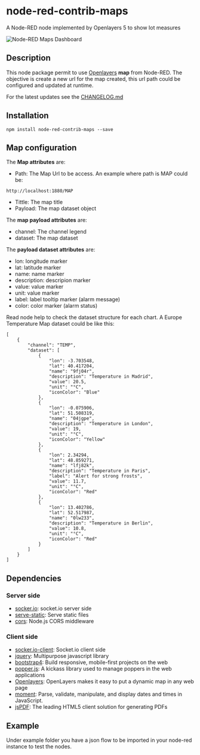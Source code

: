 # node-red-contrib-maps
A Node-RED node implemented by Openlayers 5 to show Iot measures


![Node-RED Maps Dashboard](https://user-images.githubusercontent.com/1216181/52797842-0256df80-3077-11e9-8731-d54fb152eb2d.png)


## Description
This node package permit to use [Openlayers](https://openlayers.org/) **map** from Node-RED. The objective is create a new url for the map created, this url path could be configured and updated at runtime.

For the latest updates see the [CHANGELOG.md](https://github.com/masalinas/node-red-contrib-maps/blob/master/CHANGELOG.md)

## Installation
```
npm install node-red-contrib-maps --save
```

## Map configuration
The **Map attributes** are:
* Path: The Map Url to be access. An example where path is MAP could be:
```
http://localhost:1880/MAP
```

* Tittle: The map title
* Payload: The map dataset object

The **map payload attributes** are:
* channel: The channel legend
* dataset: The map dataset

The **payload dataset attributes** are:
* lon: longitude marker
* lat: latitude marker
* name: name marker
* description: descripion marker
* value: value marker
* unit: value marker
* label: label tooltip marker (alarm message)
* color: color marker (alarm status)

Read node help to check the dataset structure for each chart.
A Europe Temperature Map dataset could be like this:
```
[
    {
        "channel": "TEMP",
        "dataset": [
            {
                "lon": -3.703548,
                "lat": 40.417204,
                "name": "9fj04r",
                "description": "Temperature in Madrid",
                "value": 20.5,
                "unit": "°C",
                "iconColor": "Blue"
            },
            {
                "lon": -0.075906,
                "lat": 51.508319,
                "name": "04jgpe",
                "description": "Temperature in London",
                "value": 19,
                "unit": "°C",
                "iconColor": "Yellow"
            },
            {
                "lon": 2.34294,
                "lat": 48.859271,
                "name": "lfj82k",
                "description": "Temperature in Paris",
                "label": "Alert for strong frosts",
                "value": 11.7,
                "unit": "°C",
                "iconColor": "Red"
            },
            {
                "lon": 13.402786,
                "lat": 52.517987,
                "name": "0lw233",
                "description": "Temperature in Berlin",
                "value": 10.8,
                "unit": "°C",
                "iconColor": "Red"
            }
        ]
    }
]
```

## Dependencies
### Server side
* [socker.io](https://github.com/socketio/socket.io): socket.io server side
* [serve-static](https://github.com/expressjs/serve-static): Serve static files
* [cors](https://github.com/expressjs/cors): Node.js CORS middleware

### Client side
* [socker.io-client](https://github.com/socketio/socket.io-client): Socket.io client side
* [jquery](https://github.com/jquery/jquery): Multipurpose javascript library
* [bootstrap4](https://getbootstrap.com/): Build responsive, mobile-first projects on the web
* [popper.js](https://popper.js.org/): A kickass library used to manage poppers in the web applications
* [Openlayers](https://openlayers.org/): OpenLayers makes it easy to put a dynamic map in any web page
* [moment](https://momentjs.com/): Parse, validate, manipulate, and display dates and times in JavaScript.
* [jsPDF](https://parall.ax/products/jspdf): The leading HTML5 client solution for generating PDFs 

## Example
Under example folder you have a json flow to be imported in your node-red instance to test the nodes.